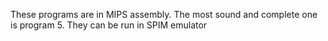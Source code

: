 These programs are in MIPS assembly. The most sound and complete one is program 5. They can be run in SPIM emulator
